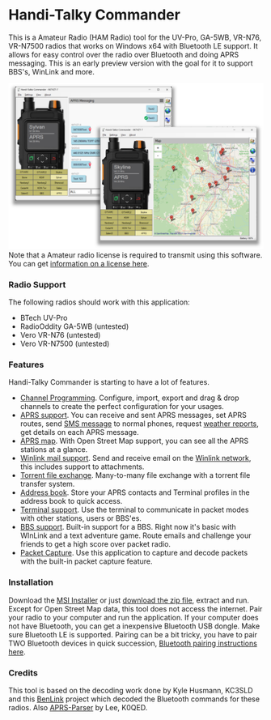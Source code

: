 # Handi-Talky Commander

This is a Amateur Radio (HAM Radio) tool for the UV-Pro, GA-5WB, VR-N76, VR-N7500 radios that works on Windows x64 with Bluetooth LE support. It allows for easy control over the radio over Bluetooth and doing APRS messaging. This is an early preview version with the goal for it to support BBS's, WinLink and more.

![image](https://github.com/Ylianst/HTCommander/blob/main/docs/images/th-commander-2.png?raw=true)
Note that a Amateur radio license is required to transmit using this software. You can get [information on a license here](https://www.arrl.org/getting-licensed).

### Radio Support

The following radios should work with this application:

- BTech UV-Pro
- RadioOddity GA-5WB (untested)
- Vero VR-N76 (untested)
- Vero VR-N7500 (untested)

### Features

Handi-Talky Commander is starting to have a lot of features.

- [Channel Programming](https://github.com/Ylianst/HTCommander/blob/main/docs/Channels.md). Configure, import, export and drag & drop channels to create the perfect configuration for your usages.
- [APRS support](https://github.com/Ylianst/HTCommander/blob/main/docs/APRS.md). You can receive and sent APRS messages, set APRS routes, send [SMS message](https://github.com/Ylianst/HTCommander/blob/main/docs/APRS-SMS.md) to normal phones, request [weather reports](https://github.com/Ylianst/HTCommander/blob/main/docs/APRS-Weather.md), get details on each APRS message.
- [APRS map](https://github.com/Ylianst/HTCommander/blob/main/docs/Map.md). With Open Street Map support, you can see all the APRS stations at a glance.
- [Winlink mail support](https://github.com/Ylianst/HTCommander/blob/main/docs/Mail.md). Send and receive email on the [Winlink network](https://winlink.org/), this includes support to attachments.
- [Torrent file exchange](https://github.com/Ylianst/HTCommander/blob/main/docs/Torrent.md). Many-to-many file exchange with a torrent file transfer system.
- [Address book](https://github.com/Ylianst/HTCommander/blob/main/docs/AddressBook.md). Store your APRS contacts and Terminal profiles in the address book to quick access.
- [Terminal support](https://github.com/Ylianst/HTCommander/blob/main/docs/Terminal.md). Use the terminal to communicate in packet modes with other stations, users or BBS'es.
- [BBS support](https://github.com/Ylianst/HTCommander/blob/main/docs/BBS.md). Built-in support for a BBS. Right now it's basic with WInLink and a text adventure game. Route emails and challenge your friends to get a high score over packet radio.
- [Packet Capture](https://github.com/Ylianst/HTCommander/blob/main/docs/Capture.md). Use this application to capture and decode packets with the built-in packet capture feature.

### Installation

Download the [MSI Installer](https://github.com/Ylianst/HTCommander/raw/refs/heads/main/releases/HTCommander-0.18.msi) or just [download the zip file](https://github.com/Ylianst/HTCommander/raw/refs/heads/main/releases/HTCommander-0.18.zip), extract and run. Except for Open Street Map data, this tool does not access the internet. Pair your radio to your computer and run the application. If your computer does not have Bluetooth, you can get a inexpensive Bluetooth USB dongle. Make sure Bluetooth LE is supported. Pairing can be a bit tricky, you have to pair TWO Bluetooth devices in quick succession, [Bluetooth pairing instructions here](https://github.com/Ylianst/HTCommander/blob/main/docs/Paring.md).

### Credits

This tool is based on the decoding work done by Kyle Husmann, KC3SLD and this [BenLink](https://github.com/khusmann/benlink) project which decoded the Bluetooth commands for these radios. Also [APRS-Parser](https://github.com/k0qed/aprs-parser) by Lee, K0QED.
